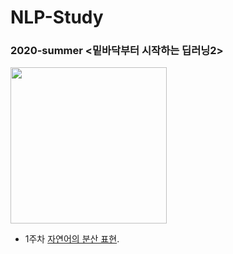 # NLP-Study

### 2020-summer <밑바닥부터 시작하는 딥러닝2> 

<img src = "https://user-images.githubusercontent.com/75110162/101494574-dffc2780-39aa-11eb-8a20-3eb58312b99c.png" width="250px">


- 1주차 [자연어의 분산 표현](https://github.com/HwangYoonSeob/NLP-Study/blob/main/200727%20-%20%EC%9E%90%EC%97%B0%EC%96%B4%EC%9D%98%20%EB%B6%84%EC%82%B0%20%ED%91%9C%ED%98%84.md).
